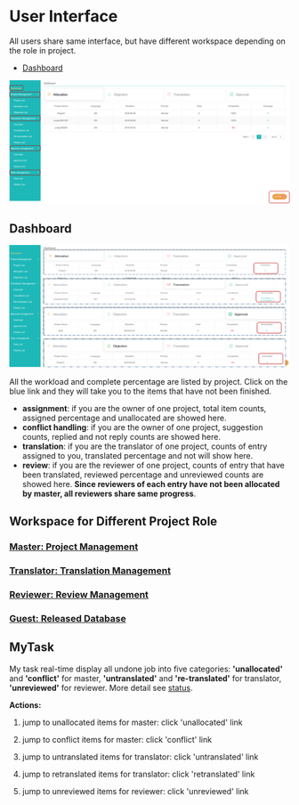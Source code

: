 # User Interface

<span id='user'></span>

All users share same interface, but have different workspace depending on the role in project.

- [Dashboard](#stat)

![](/assets/user.png)
 
## Dashboard

<span id='stat'></span>

![](/assets/dashboard.png)

All the workload and complete percentage are listed by project. Click on the blue link and they will take you to the items that have not been finished.

- **assignment**: if you are the owner of one project, total item counts, assigned percentage and unallocated are showed here.
- **conflict handling**: if you are the owner of one project, suggestion counts, replied and not reply counts are showed here.
- **translation**: if you are the translator of one project, counts of entry assigned to you, translated percentage and not will show here.
- **review**: if you are the reviewer of one project, counts of entry that have been translated, reviewed percentage and unreviewed counts are showed here. **Since reviewers of each entry have not been allocated by master, all reviewers share same progress**.

## Workspace for Different Project Role

<span id='workspace'></span>

### [Master: Project Management](master-project-management.md)

### [Translator: Translation Management](translator-translation-management.md)

### [Reviewer: Review Management](reviewer-review-management.md)

### [Guest: Released Database](guest-released-management.md)

## MyTask

<span id='mytask'></span>

My task real-time display all undone job into five categories: **'unallocated'** and **'conflict'** for master, **'untranslated'** and **'re-translated'** for translator, **'unreviewed'** for reviewer. More detail see [status](../glossary.md#status).

**Actions:**

1. jump to unallocated items for master: click 'unallocated' link

2. jump to conflict items for master: click 'conflict' link

3. jump to untranslated items for translator: click 'untranslated' link

4. jump to retranslated items for translator: click 'retranslated' link

5. jump to unreviewed items for reviewer: click 'unreviewed' link














